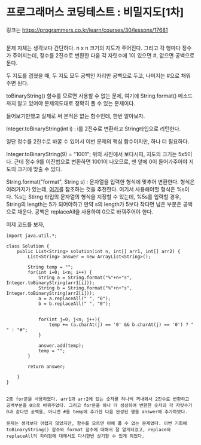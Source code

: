 # 프로그래머스 코딩테스트 : 비밀지도[1차]

링크는 https://programmers.co.kr/learn/courses/30/lessons/17681

<img href="http://t1.kakaocdn.net/welcome2018/secret8.png">

문제 자체는 생각보다 간단하다. n x n 크기의 지도가 주어진다. 그리고 각 행마다 정수가 주어지는데, 정수를 2진수로 변환한 다음 각 자릿수에 1이 있으면 #, 없으면 공백으로 둔다.

두 지도를 겹쳤을 때, 두 지도 모두 공백인 자리만 공백으로 두고, 나머지는 #으로 채워주면 된다.

toBinaryString() 함수를 모르면 사용할 수 없는 문제, 여기에 String.format() 메소드까지 알고 있어야 문제의도대로 정확히 풀 수 있는 문제이다.

들어보기만했고 실제로 써 본적은 없는 함수인데, 한번 알아보자.

Integer.toBinaryString(int i) : i를 2진수로 변환하고 String타입으로 리턴한다.

일단 정수를 2진수로 바꿀 수 있어서 이번 문제의 핵심 함수이지만, 하나 더 필요하다.

Integer.toBinaryString(9) = "1001";
위의 사진에서 보다시피, 지도의 크기는 5x5이다. 근데 정수 9를 이진법으로 변환하면 1001이 나오므로, 맨 앞에 0이 들어가주어야 지도의 크기에 맞출 수 있다.

String.format("format", String s) : 문자열을 입력한 형식에 맞추어 변환한다. 형식은 여러가지가 있는데, [여기](https://blog.jiniworld.me/68)를 참조하는 것을 추천한다. 여기서 사용해야할 형식은 %s이다. %s는 Stirng 타입의 문자열의 형식을 지정할 수 있는데, %5s를 입력할 경우, String의 length는 5가 되어야하고 만약 s의 length가 5보다 작다면 남은 부분은 공백으로 채운다. 공백은 replaceAll을 사용하여 0으로 바꿔주어야 한다.

이제 코드를 보자,

    import java.util.*;

    class Solution {
        public List<String> solution(int n, int[] arr1, int[] arr2) {
            List<String> answer = new ArrayList<String>();

            String temp = "";
            for(int i=0; i<n; i++) {
                String a = String.format("%"+n+"s", Integer.toBinaryString(arr1[i]));
                String b = String.format("%"+n+"s", Integer.toBinaryString(arr2[i]));
                a = a.replaceAll(" ", "0");
                b = b.replaceAll(" ", "0");


                for(int j=0; j<n; j++){
                    temp += (a.charAt(j) == '0' && b.charAt(j) == '0') ? " " : "#";
                }

                answer.add(temp);
                temp = "";
            }

            return answer;

        }
    }


    2중 for문을 사용하였다. arr1과 arr2에 있는 숫자를 하나씩 꺼내와서 2진수로 변환하고 공백부분을 0으로 바꿔주었다. 그리고 for문을 하나 더 생성하여 변환한 숫자의 각 자릿수가 0과 같다면 공백을, 아니면 #을 temp에 추가한 다음 완성된 행을 answer에 추가하였다.

    문제는 생각보다 어렵지 않았지만, 함수를 모르면 아예 풀 수 없는 문제였다. 이번 기회에 toBinaryString() 함수와 format 함수에 대해서 잘 알게되었고, replace와 replaceAll의 차이점에 대해서도 다시한번 상기할 수 있게 되었다.

